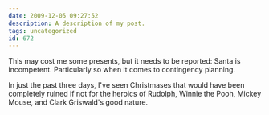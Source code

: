 ```yaml
---
date: 2009-12-05 09:27:52
description: A description of my post.
tags: uncategorized
id: 672
---
```

This may cost me some presents, but it needs to be reported:  Santa is incompetent.  Particularly so when it comes to contingency planning.

In just the past three days, I've seen Christmases that would have been completely ruined if not for the heroics of Rudolph, Winnie the Pooh, Mickey Mouse, and Clark Griswald's good nature.